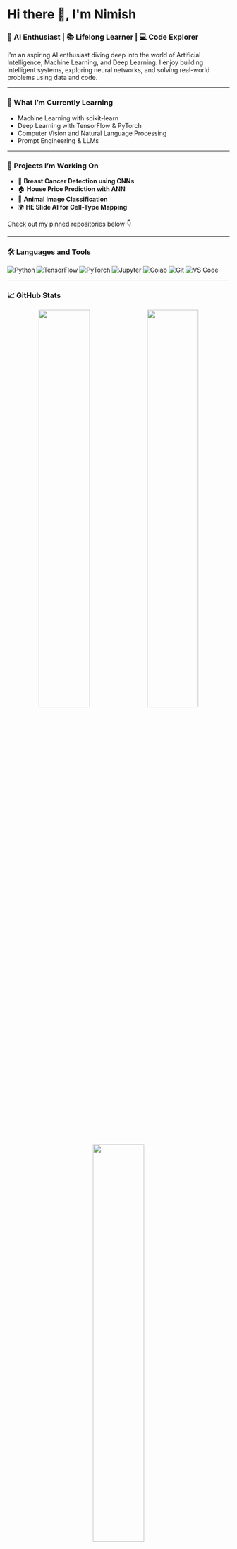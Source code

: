 # Hi there 👋, I'm Nimish  
### 🤖 AI Enthusiast | 📚 Lifelong Learner | 💻 Code Explorer

I'm an aspiring AI enthusiast diving deep into the world of Artificial Intelligence, Machine Learning, and Deep Learning. I enjoy building intelligent systems, exploring neural networks, and solving real-world problems using data and code.

---

### 🧠 What I’m Currently Learning
- Machine Learning with scikit-learn
- Deep Learning with TensorFlow & PyTorch
- Computer Vision and Natural Language Processing
- Prompt Engineering & LLMs

---

### 🚀 Projects I’m Working On
- 🧬 **Breast Cancer Detection using CNNs**
- 🏠 **House Price Prediction with ANN**
- 🐶 **Animal Image Classification**
- 🌍 **HE Slide AI for Cell-Type Mapping**

Check out my pinned repositories below 👇

---

### 🛠️ Languages and Tools
![Python](https://img.shields.io/badge/-Python-333333?style=flat&logo=python)
![TensorFlow](https://img.shields.io/badge/-TensorFlow-333333?style=flat&logo=tensorflow)
![PyTorch](https://img.shields.io/badge/-PyTorch-333333?style=flat&logo=pytorch)
![Jupyter](https://img.shields.io/badge/-Jupyter-333333?style=flat&logo=jupyter)
![Colab](https://img.shields.io/badge/-Google_Colab-333333?style=flat&logo=google-colab)
![Git](https://img.shields.io/badge/-Git-333333?style=flat&logo=git)
![VS Code](https://img.shields.io/badge/-VS_Code-333333?style=flat&logo=visual-studio-code)

---

### 📈 GitHub Stats
<p align="center">
  <img src="https://github-readme-stats.vercel.app/api?username=yourusername&show_icons=true&theme=github_dark" width="48%" />
  <img src="https://github-readme-streak-stats.herokuapp.com?user=yourusername&theme=dark" width="48%" />
</p>

<p align="center">
  <img src="https://github-readme-stats.vercel.app/api/top-langs/?username=yourusername&layout=compact&theme=github_dark" width="48%" />
</p>

---

### 📫 Let’s Connect
[![LinkedIn](https://img.shields.io/badge/-LinkedIn-0077B5?style=flat&logo=linkedin&logoColor=white)](https://linkedin.com/in/yourusername)
[![Twitter](https://img.shields.io/badge/-Twitter-1DA1F2?style=flat&logo=twitter&logoColor=white)](https://twitter.com/yourusername)
[![Gmail](https://img.shields.io/badge/-Email-D14836?style=flat&logo=gmail&logoColor=white)](mailto:yourmail@gmail.com)

---

### 🧭 Visitor Count
<p align="center">
  <img src="https://komarev.com/ghpvc/?username=yourusername&color=blue" alt="Profile views" />
</p>

